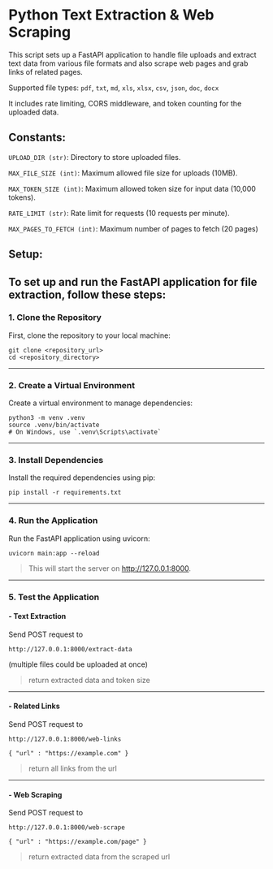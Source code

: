 # Python Text Extraction & Web Scraping

This script sets up a FastAPI application to handle file uploads and extract text data from various file formats and also scrape web pages and grab links of related pages.

Supported file types: `pdf`, `txt`, `md`, `xls`, `xlsx`, `csv`, `json`, `doc`, `docx`

It includes rate limiting, CORS middleware, and token counting for the uploaded data.

## Constants:

`UPLOAD_DIR (str)`: Directory to store uploaded files.

`MAX_FILE_SIZE (int)`: Maximum allowed file size for uploads (10MB).

`MAX_TOKEN_SIZE (int)`: Maximum allowed token size for input data (10,000 tokens).

`RATE_LIMIT (str)`: Rate limit for requests (10 requests per minute).

`MAX_PAGES_TO_FETCH (int)`: Maximum number of pages to fetch (20 pages)

## Setup:

To set up and run the FastAPI application for file extraction, follow these steps:
---
### 1. Clone the Repository

First, clone the repository to your local machine:

```
git clone <repository_url>
cd <repository_directory>
```
---
### 2. Create a Virtual Environment

Create a virtual environment to manage dependencies:

```
python3 -m venv .venv
source .venv/bin/activate
# On Windows, use `.venv\Scripts\activate`
```
---
### 3. Install Dependencies

Install the required dependencies using pip:

```
pip install -r requirements.txt
```
---
### 4. Run the Application

Run the FastAPI application using uvicorn:

```
uvicorn main:app --reload
```

> This will start the server on http://127.0.0.1:8000.

---
### 5. Test the Application

#### - Text Extraction

Send POST request to

`http://127.0.0.1:8000/extract-data`

(multiple files could be uploaded at once)

> return extracted data and token size

---

#### - Related Links

Send POST request to

`http://127.0.0.1:8000/web-links`

```
{ "url" : "https://example.com" }
```

> return all links from the url

---

#### - Web Scraping

Send POST request to

`http://127.0.0.1:8000/web-scrape`

```
{ "url" : "https://example.com/page" }
```

> return extracted data from the scraped url
